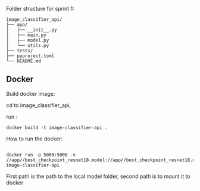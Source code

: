 Folder structure for sprint 1:
```
image_classifier_api/
├── app/
│   ├── __init__.py
│   ├── main.py
│   ├── model.py
│   └── utils.py
├── tests/
├── pyproject.toml
└── README.md

```


## Docker 

Build docker image:

cd to image_classifier_api,

run : 
```
docker build -t image-classifier-api .

```



How to run the docker:

```

docker run -p 5000:5000 -v //app//best_checkpoint_resnet18.model://app//best_checkpoint_resnet18.model image-classifier-api

```
First path is the path to the local model folder, second path is to mount it to docker
